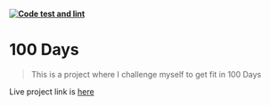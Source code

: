 **[![Code test and lint](https://github.com/jahirultusar/100-days/actions/workflows/lint-code.yml/badge.svg?branch=dev)](https://github.com/jahirultusar/100-days/actions/workflows/lint-code.yml)**

# 100 Days

> This is a project where I challenge myself to get fit in 100 Days

Live project link is [here](https://100days.jahirultusar.com/)

